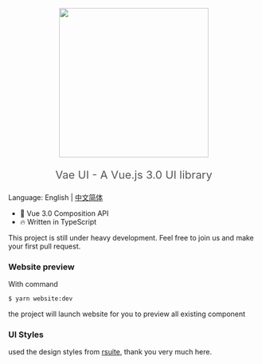 <p align="center">
  <img width="300" src="https://i.loli.net/2020/11/15/sxeItRC7f86vZPi.png" />
</p>
<p align="center" style="font-size:22px; color: #575757;">Vae UI - A Vue.js 3.0 UI library</p>

Language: English | [中文简体](https://github.com/xieyezi/vae-ui/blob/main/README-zh.md)

- 💪 Vue 3.0 Composition API
- 🔥 Written in TypeScript

This project is still under heavy development. Feel free to join us and make your first pull request.

### Website preview

With command

```bash
$ yarn website:dev
```

the project will launch website for you to preview all existing component

### UI Styles

used the design styles from [rsuite](https://rsuitejs.com/design/default/#artboard1), thank you very much here.
